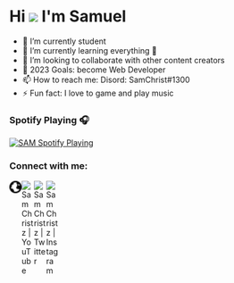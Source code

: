 ### <h1 align="left">Hi <img src="https://media.giphy.com/media/hvRJCLFzcasrR4ia7z/giphy.gif" width="25px"> I'm Samuel</h1>


- 🔭 I’m currently student
- 🌱 I’m currently learning everything 🤣
- 👯 I’m looking to collaborate with other content creators
- 🥅 2023 Goals: become Web Developer
- 📫 How to reach me: Disord: SamChrist#1300
- ⚡ Fun fact: I love to game and play music

### Spotify Playing 🎧

[<img src="https://now-playing-codestackr.vercel.app/api/spotify-playing" alt="SAM Spotify Playing" width="350" />](https://open.spotify.com/user/swyqyimdc12jajde4vpwd2x1b)

### Connect with me:

<img align="left" alt="codeSTACKr.com" width="22px" src="https://raw.githubusercontent.com/iconic/open-iconic/master/svg/globe.svg">
<img align="left" alt="SamChristz | YouTube" width="22px" src="https://cdn.jsdelivr.net/npm/simple-icons@v3/icons/youtube.svg">
<img align="left" alt="SamChristz | Twitter" width="22px" src="https://cdn.jsdelivr.net/npm/simple-icons@v3/icons/twitter.svg">
<img align="left" alt="SamChristz | Instagram" width="22px" src="https://cdn.jsdelivr.net/npm/simple-icons@v3/icons/instagram.svg">
